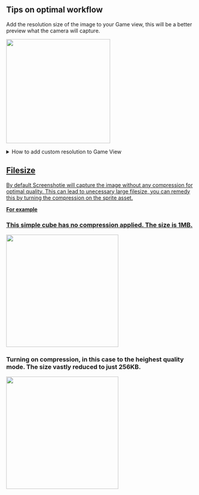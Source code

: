 ## Tips on optimal workflow

Add the resolution size of the image to your Game view, this will be a better preview what the camera will capture.

<img src="https://github.com/navarone77/Screenshotie/assets/97413201/f416daa8-89af-43b4-83e4-8192a676e11c" 
  width="278">
  
<details>
  <summary>How to add custom resolution to Game View</summary>
  
<a href="https://github.com/navarone77/Screenshotie/assets/97413201/0552853a-14af-4d3a-b94b-273d3cf76879">
<img src="https://github.com/navarone77/Screenshotie/assets/97413201/0552853a-14af-4d3a-b94b-273d3cf76879" 
  width="240">
  
  </br>
<a href="https://github.com/navarone77/Screenshotie/assets/97413201/ed1afea2-24da-4ccd-bb16-7d3c1f3728c1">
<img src="https://github.com/navarone77/Screenshotie/assets/97413201/ed1afea2-24da-4ccd-bb16-7d3c1f3728c1" 
  width="200">
    </br>
<a href="https://github.com/navarone77/Screenshotie/assets/97413201/086cd573-10f7-4a75-8458-f32575f13bae">
<img src="https://github.com/navarone77/Screenshotie/assets/97413201/086cd573-10f7-4a75-8458-f32575f13bae" 
  width="128">
    </br>
<a href="https://github.com/navarone77/Screenshotie/assets/97413201/94ef6124-a6fd-49bc-b8da-a1a3c933eb19">
<img src="https://github.com/navarone77/Screenshotie/assets/97413201/94ef6124-a6fd-49bc-b8da-a1a3c933eb19" 
  width="128">
      </br>
<a href="https://github.com/navarone77/Screenshotie/assets/97413201/d9e7fdb4-f4e3-471d-91a2-f791dc652443">
<img src="https://github.com/navarone77/Screenshotie/assets/97413201/d9e7fdb4-f4e3-471d-91a2-f791dc652443" 
  width="128">
  </br>
<a href="https://github.com/navarone77/Screenshotie/assets/97413201/92b59628-e92a-40a2-9a92-15676802c5b6">
<img src="https://github.com/navarone77/Screenshotie/assets/97413201/92b59628-e92a-40a2-9a92-15676802c5b6" 
  width="128">
</details>
  
## Filesize

By default Screenshotie will capture the image without any compression for optimal quality. 
This can lead to unecessary large filesize, you can remedy this by turning the compression on the sprite asset.

**For example**

### This simple cube has no compression applied. The size is 1MB.

  <a href="https://github.com/navarone77/Screenshotie/assets/97413201/a0c3a73b-bc42-4763-92d4-0eff58d99869">
<img src="https://github.com/navarone77/Screenshotie/assets/97413201/a0c3a73b-bc42-4763-92d4-0eff58d99869" 
  width="300">
  </a>

### Turning on compression, in this case to the heighest quality mode. The size vastly reduced to just 256KB.

  <a href="https://github.com/navarone77/Screenshotie/assets/97413201/95a6d122-0976-4b40-89cf-7095a18eb46f">
<img src="https://github.com/navarone77/Screenshotie/assets/97413201/95a6d122-0976-4b40-89cf-7095a18eb46f" 
  width="300">  </a>
